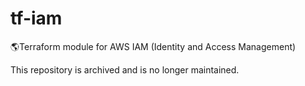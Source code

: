 # tf-iam
🌎Terraform module for AWS IAM (Identity and Access Management)

This repository is archived and is no longer maintained.
